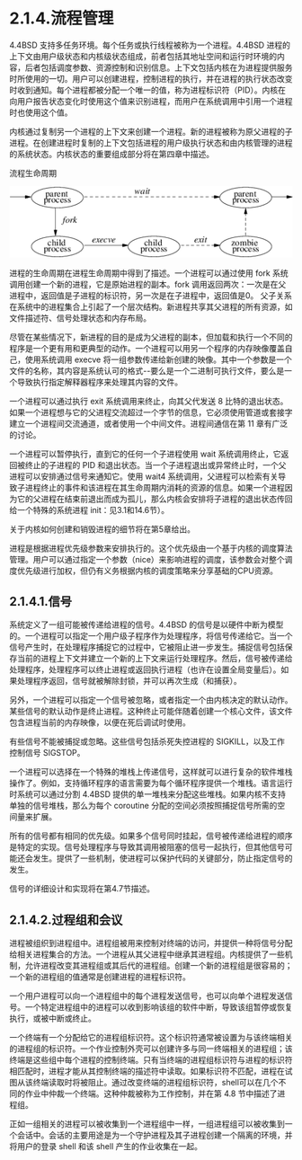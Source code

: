 # 2.1.4.流程管理

4.4BSD 支持多任务环境。每个任务或执行线程被称为一个进程。4.4BSD 进程的上下文由用户级状态和内核级状态组成，前者包括其地址空间和运行时环境的内容，后者包括调度参数、资源控制和识别信息。上下文包括内核在为进程提供服务时所使用的一切。用户可以创建进程，控制进程的执行，并在进程的执行状态改变时收到通知。每个进程都被分配一个唯一的值，称为进程标识符（PID）。内核在向用户报告状态变化时使用这个值来识别进程，而用户在系统调用中引用一个进程时也使用这个值。

内核通过复制另一个进程的上下文来创建一个进程。新的进程被称为原父进程的子进程。在创建进程时复制的上下文包括进程的用户级执行状态和由内核管理的进程的系统状态。内核状态的重要组成部分将在第四章中描述。

流程生命周期

![](../.gitbook/assets/fig1.png)

进程的生命周期在进程生命周期中得到了描述。一个进程可以通过使用 fork 系统调用创建一个新的进程，它是原始进程的副本。fork 调用返回两次：一次是在父进程中，返回值是子进程的标识符，另一次是在子进程中，返回值是0。 父子关系在系统中的进程集合上引起了一个层次结构。新进程共享其父进程的所有资源，如文件描述符、信号处理状态和内存布局。

尽管在某些情况下，新进程的目的是成为父进程的副本，但加载和执行一个不同的程序是一个更有用和更典型的动作。一个进程可以用另一个程序的内存映像覆盖自己，使用系统调用 execve 将一组参数传递给新创建的映像。其中一个参数是一个文件的名称，其内容是系统认可的格式--要么是一个二进制可执行文件，要么是一个导致执行指定解释器程序来处理其内容的文件。

一个进程可以通过执行 exit 系统调用来终止，向其父代发送 8 比特的退出状态。如果一个进程想与它的父进程交流超过一个字节的信息，它必须使用管道或套接字建立一个进程间交流通道，或者使用一个中间文件。进程间通信在第 11 章有广泛的讨论。

一个进程可以暂停执行，直到它的任何一个子进程使用 wait 系统调用终止，它返回被终止的子进程的 PID 和退出状态。当一个子进程退出或异常终止时，一个父进程可以安排通过信号来通知它。使用 wait4 系统调用，父进程可以检索有关导致子进程终止的事件和该进程在其生命周期内消耗的资源的信息。如果一个进程因为它的父进程在结束前退出而成为孤儿，那么内核会安排将子进程的退出状态传回给一个特殊的系统进程 init：见3.1和14.6节）。

关于内核如何创建和销毁进程的细节将在第5章给出。

进程是根据进程优先级参数来安排执行的。这个优先级由一个基于内核的调度算法管理。用户可以通过指定一个参数（nice）来影响进程的调度，该参数会对整个调度优先级进行加权，但仍有义务根据内核的调度策略来分享基础的CPU资源。

## 2.1.4.1.信号

系统定义了一组可能被传递给进程的信号。4.4BSD 的信号是以硬件中断为模型的。一个进程可以指定一个用户级子程序作为处理程序，将信号传递给它。当一个信号产生时，在处理程序捕捉它的过程中，它被阻止进一步发生。捕捉信号包括保存当前的进程上下文并建立一个新的上下文来运行处理程序。然后，信号被传递给处理程序，处理程序可以终止进程或返回执行进程（也许在设置全局变量后）。如果处理程序返回，信号就被解除封锁，并可以再次生成（和捕获）。

另外，一个进程可以指定一个信号被忽略，或者指定一个由内核决定的默认动作。某些信号的默认动作是终止进程。这种终止可能伴随着创建一个核心文件，该文件包含进程当前的内存映像，以便在死后调试时使用。

有些信号不能被捕捉或忽略。这些信号包括杀死失控进程的 SIGKILL，以及工作控制信号 SIGSTOP。

一个进程可以选择在一个特殊的堆栈上传递信号，这样就可以进行复杂的软件堆栈操作了。例如，支持循环程序的语言需要为每个循环程序提供一个堆栈。语言运行时系统可以通过分割 4.4BSD 提供的单一堆栈来分配这些堆栈。如果内核不支持单独的信号堆栈，那么为每个 coroutine 分配的空间必须按照捕捉信号所需的空间量来扩展。

所有的信号都有相同的优先级。如果多个信号同时挂起，信号被传递给进程的顺序是特定的实现。信号处理程序与导致其调用被阻塞的信号一起执行，但其他信号可能还会发生。提供了一些机制，使进程可以保护代码的关键部分，防止指定信号的发生。

信号的详细设计和实现将在第4.7节描述。

## 2.1.4.2.过程组和会议

进程被组织到进程组中。进程组被用来控制对终端的访问，并提供一种将信号分配给相关进程集合的方法。一个进程从其父进程中继承其进程组。内核提供了一些机制，允许进程改变其进程组或其后代的进程组。创建一个新的进程组是很容易的；一个新的进程组的值通常是创建进程的进程标识符。

一个用户进程可以向一个进程组中的每个进程发送信号，也可以向单个进程发送信号。一个特定进程组中的进程可以收到影响该组的软件中断，导致该组暂停或恢复执行，或被中断或终止。

一个终端有一个分配给它的进程组标识符。这个标识符通常被设置为与该终端相关的进程组的标识符。一个作业控制外壳可以创建许多与同一终端相关的进程组；该终端是这些组中每个进程的控制终端。只有当终端的进程组标识符与进程的标识符相匹配时，进程才能从其控制终端的描述符中读取。如果标识符不匹配，进程在试图从该终端读取时将被阻止。通过改变终端的进程组标识符，shell可以在几个不同的作业中仲裁一个终端。这种仲裁被称为工作控制，并在第 4.8 节中描述了进程组。

正如一组相关的进程可以被收集到一个进程组中一样，一组进程组可以被收集到一个会话中。会话的主要用途是为一个守护进程及其子进程创建一个隔离的环境，并将用户的登录 shell 和该 shell 产生的作业收集在一起。

